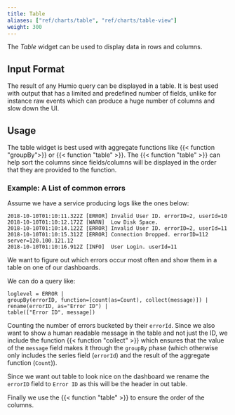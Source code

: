 ```yaml
---
title: Table
aliases: ["ref/charts/table", "ref/charts/table-view"]
weight: 300
---
```


The _Table_ widget can be used to display data in rows and columns.

## Input Format

The result of any Humio query can be displayed in a table. It is best used
with output that has a limited and predefined number of fields, unlike for instance
raw events which can produce a huge number of columns and slow down the UI.

## Usage

The table widget is best used with aggregate functions like {{< function "groupBy">}}
or {{< function "table" >}}. The {{< function "table" >}} can help sort the columns
since fields/columns will be displayed in the order that they are provided to the function.

### Example: A List of common errors

Assume we have a service producing logs like the ones below:

```
2018-10-10T01:10:11.322Z [ERROR] Invalid User ID. errorID=2, userId=10
2018-10-10T01:10:12.172Z [WARN]  Low Disk Space.
2018-10-10T01:10:14.122Z [ERROR] Invalid User ID. errorID=2, userId=11
2018-10-10T01:10:15.312Z [ERROR] Connection Dropped. errorID=112 server=120.100.121.12
2018-10-10T01:10:16.912Z [INFO]  User Login. userId=11
```

We want to figure out which errors occur most often and show them in a table
on one of our dashboards.

We can do a query like:

```humio
loglevel = ERROR |
groupBy(errorID, function=[count(as=Count), collect(message)]) |
rename(errorID, as="Error ID") |
table(["Error ID", message])
```
Counting the number of errors bucketed by their `errorId`. Since we also
want to show a human readable message in the table and not just the ID,
we include the function {{< function "collect" >}} which ensures that the value
of the `message` field makes it through the `groupBy` phase (which otherwise only
includes the series field (`errorId`) and the result of the aggregate function (`Count`)).

Since we want out table to look nice on the dashboard we rename the `errorID` field
to `Error ID` as this will be the header in out table.

Finally we use the {{< function "table" >}} to ensure the order of the columns.
